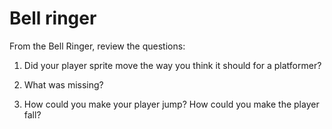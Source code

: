 # Bell ringer

From the Bell Ringer, review the questions:

1. Did your player sprite move the way you think it should for a platformer?
1. What was missing?
  
1. How could you make your player jump? How could you make the player fall?
